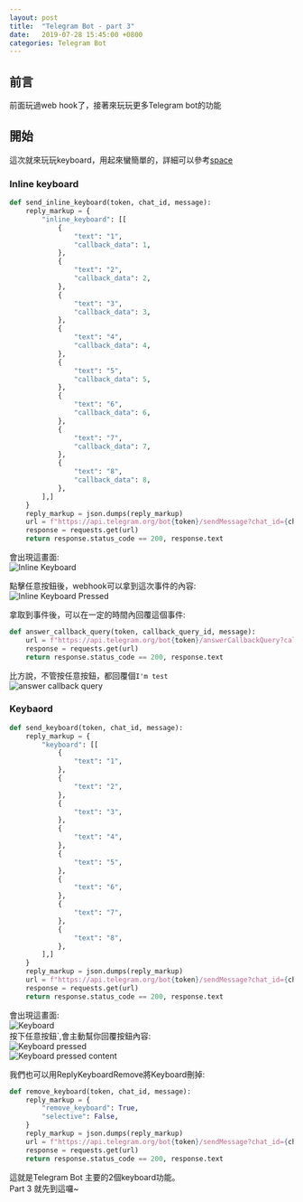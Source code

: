 ```yaml
---
layout: post
title:  "Telegram Bot - part 3"
date:   2019-07-28 15:45:00 +0800
categories: Telegram Bot
---
```


## 前言

前面玩過web hook了，接著來玩玩更多Telegram bot的功能  

## 開始

這次就來玩玩keyboard，用起來蠻簡單的，詳細可以參考[space](https://core.telegram.org/bots/api#inlinekeyboardmarkup)  

### Inline keyboard

```python
def send_inline_keyboard(token, chat_id, message):
    reply_markup = {
        "inline_keyboard": [[
            {
                "text": "1",
                "callback_data": 1,
            },
            {
                "text": "2",
                "callback_data": 2,
            },
            {
                "text": "3",
                "callback_data": 3,
            },
            {
                "text": "4",
                "callback_data": 4,
            },
            {
                "text": "5",
                "callback_data": 5,
            },
            {
                "text": "6",
                "callback_data": 6,
            },
            {
                "text": "7",
                "callback_data": 7,
            },
            {
                "text": "8",
                "callback_data": 8,
            },
        ],]
    }
    reply_markup = json.dumps(reply_markup)
    url = f"https://api.telegram.org/bot{token}/sendMessage?chat_id={chat_id}&text={message}&reply_markup={reply_markup}"
    response = requests.get(url)
    return response.status_code == 200, response.text
```

會出現這畫面:  
![Inline Keyboard](/assets\images\2019-07-28-Telegram_Bot_part_3\inline_keyboard.PNG)  

點擊任意按鈕後，webhook可以拿到這次事件的內容:  
![Inline Keyboard Pressed](/assets\images\2019-07-28-Telegram_Bot_part_3\inline_keyboard_pressed.PNG)  

拿取到事件後，可以在一定的時間內回覆這個事件:

```python
def answer_callback_query(token, callback_query_id, message):
    url = f"https://api.telegram.org/bot{token}/answerCallbackQuery?callback_query_id={callback_query_id}&text={message}"
    response = requests.get(url)
    return response.status_code == 200, response.text
```

比方說，不管按任意按鈕，都回覆個`I'm test`  
![answer callback query](/assets\images\2019-07-28-Telegram_Bot_part_3\answerCallback.PNG)  


### Keybaord

```python
def send_keyboard(token, chat_id, message):
    reply_markup = {
        "keyboard": [[
            {
                "text": "1",
            },
            {
                "text": "2",
            },
            {
                "text": "3",
            },
            {
                "text": "4",
            },
            {
                "text": "5",
            },
            {
                "text": "6",
            },
            {
                "text": "7",
            },
            {
                "text": "8",
            },
        ],]
    }
    reply_markup = json.dumps(reply_markup)
    url = f"https://api.telegram.org/bot{token}/sendMessage?chat_id={chat_id}&text={message}&reply_markup={reply_markup}"
    response = requests.get(url)
    return response.status_code == 200, response.text
```

會出現這畫面:  
![Keyboard](/assets\images\2019-07-28-Telegram_Bot_part_3\keyboard.PNG)  
按下任意按鈕`,會主動幫你回覆按鈕內容:  
![Keyboard pressed](/assets\images\2019-07-28-Telegram_Bot_part_3\keyboard_pressed.PNG)  
![Keyboard pressed content](/assets\images\2019-07-28-Telegram_Bot_part_3\keyboard_pressed_content.PNG)  

我們也可以用ReplyKeyboardRemove將Keyboard刪掉:  

```python
def remove_keyboard(token, chat_id, message):
    reply_markup = {
        "remove_keyboard": True,
        "selective": False,
    }
    reply_markup = json.dumps(reply_markup)
    url = f"https://api.telegram.org/bot{token}/sendMessage?chat_id={chat_id}&text={message}&reply_markup={reply_markup}"
    response = requests.get(url)
    return response.status_code == 200, response.text
```

這就是Telegram Bot 主要的2個keyboard功能。  
Part 3 就先到這囉~  
